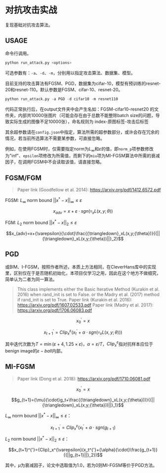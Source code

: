 # 对抗攻击实战

复现基础对抗攻击算法。

## USAGE

命令行调用。

```python
python run_attack.py <options>
```

可选参数有：`-a`、`-d`、`-m`，分别用以指定攻击算法、数据集、模型。

目前支持的攻击算法有FGSM、PGD，数据集为cifar-10，模型有预训练的resnet-20和resnet-110。默认参数是FGSM、cifar-10、resnet-20。

```python
python run_attack.py -a PGD -d cifar10 -m resnet110
```

代码正常执行后，在output文件夹中会产生名如：FGSM-cifar10-resnet20 的文件夹，内部共10000张图片（可能会存在由于总数不能整除batch size的问题，导致实际生成的图像不足10000张），命名规则为 index-原图标签-攻击后标签

其余超参数请在`config.json`中指定，算法所需的超参数部分，或许会存在冗余的情况，若当前所选算法不需要某参数，可直接忽略。

例如，在使用FGSM时，仅需要指定norm为$L_{\infty}$和$\varepsilon$的值，即`norm_p`项参数修改为"inf"、`epsilon`项修改为所需值，而剩下的`miu`项为MI-FGSM算法中所需的衰减因子，在调用FGSM中不会读取该值，请直接忽略。

## FGSM/FGM

> Paper link (Goodfellow et al. 2014): https://arxiv.org/pdf/1412.6572.pdf

FGSM: $L_{\infty}$ norm bound ${||x^{*}-x||}_{\infty}{\leqslant}{\varepsilon}$

$$x_{adv}=x+{\varepsilon}{\cdot}sgn({\triangledown}_xL(x,y;{\theta}))$$

FGM: $L_2$ norm bound ${||x^{*}-x||}_{2}{\leqslant}{\varepsilon}$

$$x_{adv}=x+{\varepsilon}{\cdot}\frac{{\triangledown}_xL(x,y;{\theta})}{{||{\triangledown}_xL(x,y;{\theta})||}_2}$$

## PGD

或BIM、I-FGSM，按照作者所述，本质上方法相同，在CleverHans库中的实现里，区别仅在于是否随机初始化，本项目仅学习之用，因此在这个地方不做细究，简单认为二者为同一算法。

> This class implements either the Basic Iterative Method (Kurakin et al. 2016) when rand_init is set to False. or the Madry et al. (2017) method if rand_init is set to True.
> Paper link (Kurakin et al. 2016): https://arxiv.org/pdf/1607.02533.pdf
> Paper link (Madry et al. 2017): https://arxiv.org/pdf/1706.06083.pdf

$$x_0^{'}=x$$

$$x_{t+1}^{'}={Clip}_x^{\varepsilon}(x_t^{'}+{\alpha}{\cdot}sgn({\triangledown}_xL(x,y;{\theta})))$$

其中迭代次数为$T=\min({\varepsilon}+4,1.25{\times}{\varepsilon})$，${\alpha}={\varepsilon}/T$，${Clip}_x^{\varepsilon}$指对抗样本应位于benign image的${\varepsilon}-ball$内部。

## MI-FGSM

> Paper link (Dong et al. 2018): https://arxiv.org/pdf/1710.06081.pdf

$$x_0^{'}=x$$

$$g_{t+1}={\mu}{\cdot}g_t+\frac{{\triangledown}_xL(x,y;{\theta}))}{{||{\triangledown}_xL(x,y;{\theta}))||}_1}$$

$L_{\infty}$ norm bound ${||x^{*}-x||}_{\infty}{\leqslant}{\varepsilon}$：

$$x_{t+1}^{'}={Clip}_x^{\varepsilon}(x_t^{'}+{\alpha}{\cdot}sgn(g_{t+1})$$

$L_2$ norm bound ${||x^{*}-x||}_{2}{\leqslant}{\varepsilon}$：

$$x_{t+1}^{'}={Clip}_x^{\varepsilon}(x_t^{'}+{\alpha}{\cdot}\frac{g_{t+1}}{{||g_{t+1}||}_2})$$

其中，${\mu}$为衰减因子，论文中选取值为1.0，若为0则MI-FGSM等价于PGD方法。
